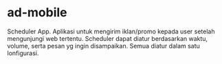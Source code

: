 # ad-mobile
Scheduler App. Aplikasi untuk mengirim iklan/promo kepada user setelah mengunjungi web tertentu. Scheduler dapat diatur berdasarkan waktu, volume, serta pesan yg ingin disampaikan. Semua diatur dalam satu lonfigurasi.
